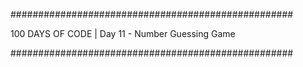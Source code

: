 ###################################################

100 DAYS OF CODE | Day 11 - Number Guessing Game

###################################################